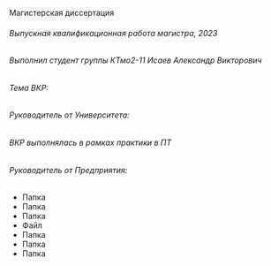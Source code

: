 Магистерская диссертация

###### Выпускная квалификационная работа магистра, 2023
###### Выполнил студент группы КТмо2-11 Исаев Александр Викторович
###### Тема ВКР: 
###### Руководитель от Университета:
###### ВКР выполнялась в рамках практики в ПТ
###### Руководитель от Предприятия:


+ Папка 
+ Папка
+ Папка
+ Файл
+ Папка
+ Папка
+ Папка
